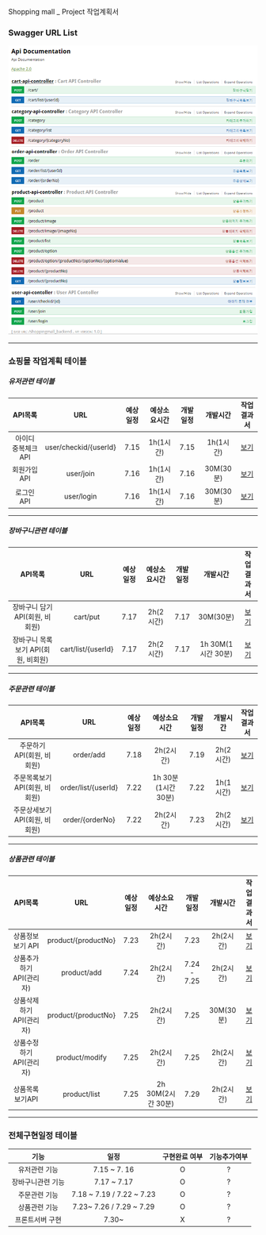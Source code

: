 Shopping mall _ Project 작업계획서

### Swagger URL List

![swagger_url_list.PNG](https://github.com/Yujaehyeong/shoppingmall_1/blob/master/3week/swagger_url_list.PNG?raw=true)



------



### 쇼핑몰 작업계획 테이블



##### 유저관련 테이블

|       API목록       |          URL          | 예상일정 | 예상소요시간 | 개발일정 | 개발시간  |                          작업결과서                          |
| :-----------------: | :-------------------: | :------: | :----------: | :------: | :-------: | :----------------------------------------------------------: |
| 아이디 중복체크 API | user/checkid/{userId} |   7.15   |  1h(1시간)   |   7.15   | 1h(1시간) | [보기](https://github.com/Yujaehyeong/shoppingmall_1/wiki/3-Week-%ED%9A%8C%EC%9B%90#%EC%95%84%EC%9D%B4%EB%94%94-%EC%A4%91%EB%B3%B5%EC%B2%B4%ED%81%AC-api) |
|    회원가입 API     |       user/join       |   7.16   |  1h(1시간)   |   7.16   | 30M(30분) | [보기](https://github.com/Yujaehyeong/shoppingmall_1/wiki/3-Week-%ED%9A%8C%EC%9B%90#%ED%9A%8C%EC%9B%90%EA%B0%80%EC%9E%85-api) |
|     로그인 API      |      user/login       |   7.16   |  1h(1시간)   |   7.16   | 30M(30분) | [보기](https://github.com/Yujaehyeong/shoppingmall_1/wiki/3-Week-%ED%9A%8C%EC%9B%90#%EB%A1%9C%EA%B7%B8%EC%9D%B8-api) |



------



##### 장바구니관련 테이블

|               API목록               |        URL         | 예상일정 | 예상소요시간 | 개발일정 |      개발시간      |                          작업결과서                          |
| :---------------------------------: | :----------------: | :------: | :----------: | :------: | :----------------: | :----------------------------------------------------------: |
|   장바구니 담기 API(회원, 비회원)   |      cart/put      |   7.17   |  2h(2시간)   |   7.17   |     30M(30분)      | [보기](https://github.com/Yujaehyeong/shoppingmall_1/wiki/3-Week-%EC%9E%A5%EB%B0%94%EA%B5%AC%EB%8B%88#%EC%9E%A5%EB%B0%94%EA%B5%AC%EB%8B%88%EB%8B%B4%EA%B8%B0-api) |
| 장바구니 목록보기 API(회원, 비회원) | cart/list/{userId} |   7.17   |  2h(2시간)   |   7.17   | 1h 30M(1시간 30분) | [보기](https://github.com/Yujaehyeong/shoppingmall_1/wiki/3-Week-%EC%9E%A5%EB%B0%94%EA%B5%AC%EB%8B%88#%EC%9E%A5%EB%B0%94%EA%B5%AC%EB%8B%88-%EB%AA%A9%EB%A1%9D%EB%B3%B4%EA%B8%B0-api) |



------



##### 주문관련 테이블

|            API목록             |         URL         | 예상일정 |    예상소요시간     | 개발일정 | 개발시간  |                          작업결과서                          |
| :----------------------------: | :-----------------: | :------: | :-----------------: | :------: | :-------: | :----------------------------------------------------------: |
|   주문하기 API(회원, 비회원)   |      order/add      |   7.18   |      2h(2시간)      |   7.19   | 2h(2시간) | [보기](https://github.com/Yujaehyeong/shoppingmall_1/wiki/3-Week-%EC%A3%BC%EB%AC%B8#%EC%A3%BC%EB%AC%B8%ED%95%98%EA%B8%B0-api) |
| 주문목록보기 API(회원, 비회원) | order/list/{userId} |   7.22   | 1h 30분(1시간 30분) |   7.22   | 1h(1시간) | [보기](https://github.com/Yujaehyeong/shoppingmall_1/wiki/3-Week-%EC%A3%BC%EB%AC%B8#%EC%A3%BC%EB%AC%B8%EB%AA%A9%EB%A1%9D%EB%B3%B4%EA%B8%B0-api) |
| 주문상세보기 API(회원, 비회원) |   order/{orderNo}   |   7.22   |      2h(2시간)      |   7.23   | 2h(2시간) | [보기](https://github.com/Yujaehyeong/shoppingmall_1/wiki/3-Week-%EC%A3%BC%EB%AC%B8#%EC%A3%BC%EB%AC%B8%EC%83%81%EC%84%B8%EB%B3%B4%EA%B8%B0-api) |



------



##### 상품관련 테이블

|         API목록         |         URL         | 예상일정 |    예상소요시간    |  개발일정   | 개발시간  |                          작업결과서                          |
| :---------------------: | :-----------------: | :------: | :----------------: | :---------: | :-------: | :----------------------------------------------------------: |
|    상품정보보기 API     | product/{productNo} |   7.23   |     2h(2시간)      |    7.23     | 2h(2시간) | [보기](https://github.com/Yujaehyeong/shoppingmall_1/wiki/4-Week-%EC%83%81%ED%92%88%EA%B4%80%EB%A6%AC#%EC%83%81%ED%92%88%EC%A0%95%EB%B3%B4%EB%B3%B4%EA%B8%B0-api) |
| 상품추가하기API(관리자) |     product/add     |   7.24   |     2h(2시간)      | 7.24 - 7.25 | 2h(2시간) | [보기](https://github.com/Yujaehyeong/shoppingmall_1/wiki/4-Week-%EC%83%81%ED%92%88%EA%B4%80%EB%A6%AC#%EC%83%81%ED%92%88%EC%83%81%ED%92%88-%EC%A7%84%EC%97%B4%EC%83%81%ED%92%88-%EC%98%B5%EC%85%98-%EC%9D%B4%EB%AF%B8%EC%A7%80-%EC%B6%94%EA%B0%80%ED%95%98%EA%B8%B0-api) |
| 상품삭제하기API(관리자) | product/{productNo} |   7.25   |     2h(2시간)      |    7.25     | 30M(30분) | [보기](https://github.com/Yujaehyeong/shoppingmall_1/wiki/4-Week-%EC%83%81%ED%92%88%EA%B4%80%EB%A6%AC#%EC%83%81%ED%92%88%EC%82%AD%EC%A0%9C%ED%95%98%EA%B8%B0-api) |
| 상품수정하기API(관리자) |   product/modify    |   7.25   |     2h(2시간)      |    7.25     | 2h(2시간) | [보기](https://github.com/Yujaehyeong/shoppingmall_1/wiki/4-Week-%EC%83%81%ED%92%88%EA%B4%80%EB%A6%AC#%EC%83%81%ED%92%88%EC%88%98%EC%A0%95%ED%95%98%EA%B8%B0-api) |
|     상품목록보기API     |    product/list     |   7.25   | 2h 30M(2시간 30분) |    7.29     | 2h(2시간) | [보기](https://github.com/Yujaehyeong/shoppingmall_1/wiki/4-Week-%EC%83%81%ED%92%88%EA%B4%80%EB%A6%AC#%EC%83%81%ED%92%88%EB%AA%A9%EB%A1%9D%EB%B3%B4%EA%B8%B0-api) |



------



### 전체구현일정 테이블

|       기능        |           일정            | 구현완료 여부 | 기능추가여부 |
| :---------------: | :-----------------------: | :-----------: | :----------: |
|   유저관련 기능   |       7.15  ~ 7. 16       |       O       |      ?       |
| 장바구니관련 기능 |        7.17 ~ 7.17        |       O       |      ?       |
|   주문관련 기능   | 7.18 ~ 7.19 / 7.22 ~ 7.23 |       O       |      ?       |
|   상품관련 기능   | 7.23~ 7.26 / 7.29 ~ 7.29  |       O       |      ?       |
|  프론트서버 구현  |           7.30~           |       X       |      ?       |


